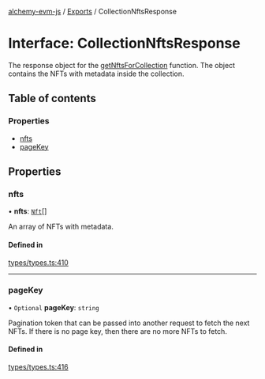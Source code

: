 [alchemy-evm-js](../README.md) / [Exports](../modules.md) / CollectionNftsResponse

# Interface: CollectionNftsResponse

The response object for the [getNftsForCollection](../modules.md#getnftsforcollection) function. The object
contains the NFTs with metadata inside the collection.

## Table of contents

### Properties

- [nfts](CollectionNftsResponse.md#nfts)
- [pageKey](CollectionNftsResponse.md#pagekey)

## Properties

### nfts

• **nfts**: [`Nft`](../classes/Nft.md)[]

An array of NFTs with metadata.

#### Defined in

[types/types.ts:410](https://github.com/alchemyplatform/alchemy-evm-js/blob/9408ee9/src/types/types.ts#L410)

___

### pageKey

• `Optional` **pageKey**: `string`

Pagination token that can be passed into another request to fetch the next
NFTs. If there is no page key, then there are no more NFTs to fetch.

#### Defined in

[types/types.ts:416](https://github.com/alchemyplatform/alchemy-evm-js/blob/9408ee9/src/types/types.ts#L416)
